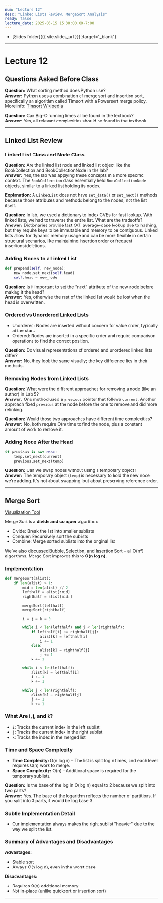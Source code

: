 ```yaml
---
num: "Lecture 12"
desc: "Linked Lists Review, MergeSort Analysis"
ready: false
lecture_date: 2025-05-15 15:30:00.00-7:00
---
```


* [Slides folder]({{ site.slides_url }}){:target="_blank"}

---

# Lecture 12

## Questions Asked Before Class

**Question:** What sorting method does Python use?  
**Answer:** Python uses a combination of merge sort and insertion sort, specifically an algorithm called Timsort with a Powersort merge policy.  
More info: [Timsort Wikipedia](https://en.wikipedia.org/wiki/Timsort)

**Question:** Can Big-O running times all be found in the textbook?  
**Answer:** Yes, all relevant complexities should be found in the textbook.

---

## Linked List Review

### Linked List Class and Node Class

**Question:** Are the linked list node and linked list object like the BookCollection and BookCollectionNode in the lab?  
**Answer:** Yes, the lab was applying these concepts in a more specific context. The `BookCollection` class essentially held `BookCollectionNode` objects, similar to a linked list holding its nodes.

**Explanation:** A `LinkedList` does not have `set_data()` or `set_next()` methods because those attributes and methods belong to the nodes, not the list itself.

**Question:** In lab, we used a dictionary to index CVEs for fast lookup. With linked lists, we had to traverse the entire list. What are the tradeoffs?  
**Answer:** Dictionaries provide fast O(1) average-case lookup due to hashing, but they require keys to be immutable and memory to be contiguous. Linked lists allow for dynamic memory usage and can be more flexible in certain structural scenarios, like maintaining insertion order or frequent insertions/deletions.

### Adding Nodes to a Linked List

```python
def prepend(self, new_node):
    new_node.set_next(self.head)
    self.head = new_node
```

**Question:** Is it important to set the “next” attribute of the new node before making it the head?  
**Answer:** Yes, otherwise the rest of the linked list would be lost when the head is overwritten.

### Ordered vs Unordered Linked Lists

- Unordered: Nodes are inserted without concern for value order, typically at the start.
- Ordered: Nodes are inserted in a specific order and require comparison operations to find the correct position.

**Question:** Do visual representations of ordered and unordered linked lists differ?  
**Answer:** No, they look the same visually; the key difference lies in their methods.

### Removing Nodes from Linked Lists

**Question:** What were the different approaches for removing a node (like an author) in Lab 5?  
**Answer:** One method used a `previous` pointer that follows `current`. Another approach fixed `previous` at the node before the one to remove and did more relinking.

**Question:** Would those two approaches have different time complexities?  
**Answer:** No, both require O(n) time to find the node, plus a constant amount of work to remove it.

### Adding Node After the Head

```python
if previous is not None:
    temp.set_next(current)
    previous.set_next(temp)
```

**Question:** Can we swap nodes without using a temporary object?  
**Answer:** The temporary object (`temp`) is necessary to hold the new node we’re adding. It's not about swapping, but about preserving reference order.

---

## Merge Sort

[Visualization Tool](https://www.hackerearth.com/practice/algorithms/sorting/merge-sort/visualize/)

Merge Sort is a **divide and conquer** algorithm:
- Divide: Break the list into smaller sublists
- Conquer: Recursively sort the sublists
- Combine: Merge sorted sublists into the original list

We’ve also discussed Bubble, Selection, and Insertion Sort – all O(n²) algorithms. Merge Sort improves this to **O(n log n)**.

### Implementation

```python
def mergeSort(alist):
    if len(alist) > 1:
        mid = len(alist) // 2
        lefthalf = alist[:mid]
        righthalf = alist[mid:]

        mergeSort(lefthalf)
        mergeSort(righthalf)

        i = j = k = 0

        while i < len(lefthalf) and j < len(righthalf):
            if lefthalf[i] <= righthalf[j]:
                alist[k] = lefthalf[i]
                i += 1
            else:
                alist[k] = righthalf[j]
                j += 1
            k += 1

        while i < len(lefthalf):
            alist[k] = lefthalf[i]
            i += 1
            k += 1

        while j < len(righthalf):
            alist[k] = righthalf[j]
            j += 1
            k += 1
```

### What Are i, j, and k?

- `i`: Tracks the current index in the left sublist
- `j`: Tracks the current index in the right sublist
- `k`: Tracks the index in the merged list

### Time and Space Complexity

- **Time Complexity:** O(n log n) – The list is split log n times, and each level requires O(n) work to merge.
- **Space Complexity:** O(n) – Additional space is required for the temporary sublists.

**Question:** Is the base of the log in O(log n) equal to 2 because we split into two parts?  
**Answer:** Yes. The base of the logarithm reflects the number of partitions. If you split into 3 parts, it would be log base 3.

### Subtle Implementation Detail

- Our implementation always makes the right sublist "heavier" due to the way we split the list.

### Summary of Advantages and Disadvantages

**Advantages:**
- Stable sort
- Always O(n log n), even in the worst case

**Disadvantages:**
- Requires O(n) additional memory
- Not in-place (unlike quicksort or insertion sort)

---
